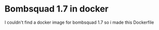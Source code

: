 # Bombsquad 1.7 in docker
I couldn't find a docker image for bombsquad 1.7 so i made this Dockerfile
